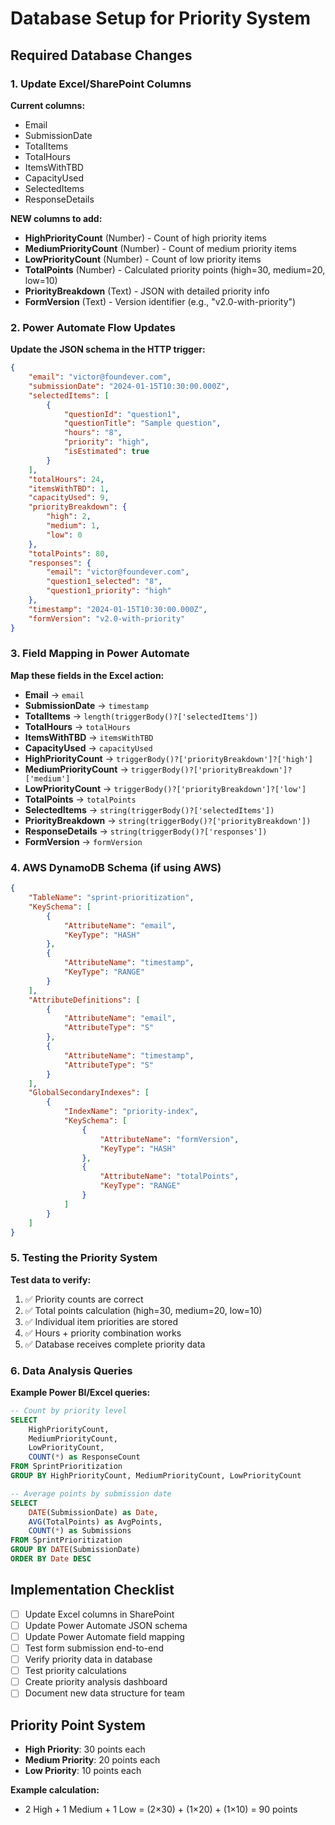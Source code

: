 # Database Setup for Priority System

## Required Database Changes

### 1. Update Excel/SharePoint Columns

**Current columns:**
- Email
- SubmissionDate
- TotalItems
- TotalHours
- ItemsWithTBD
- CapacityUsed
- SelectedItems
- ResponseDetails

**NEW columns to add:**
- **HighPriorityCount** (Number) - Count of high priority items
- **MediumPriorityCount** (Number) - Count of medium priority items  
- **LowPriorityCount** (Number) - Count of low priority items
- **TotalPoints** (Number) - Calculated priority points (high=30, medium=20, low=10)
- **PriorityBreakdown** (Text) - JSON with detailed priority info
- **FormVersion** (Text) - Version identifier (e.g., "v2.0-with-priority")

### 2. Power Automate Flow Updates

**Update the JSON schema in the HTTP trigger:**

```json
{
    "email": "victor@foundever.com",
    "submissionDate": "2024-01-15T10:30:00.000Z",
    "selectedItems": [
        {
            "questionId": "question1",
            "questionTitle": "Sample question",
            "hours": "8",
            "priority": "high",
            "isEstimated": true
        }
    ],
    "totalHours": 24,
    "itemsWithTBD": 1,
    "capacityUsed": 9,
    "priorityBreakdown": {
        "high": 2,
        "medium": 1, 
        "low": 0
    },
    "totalPoints": 80,
    "responses": {
        "email": "victor@foundever.com",
        "question1_selected": "8",
        "question1_priority": "high"
    },
    "timestamp": "2024-01-15T10:30:00.000Z",
    "formVersion": "v2.0-with-priority"
}
```

### 3. Field Mapping in Power Automate

**Map these fields in the Excel action:**

- **Email** → `email`
- **SubmissionDate** → `timestamp`
- **TotalItems** → `length(triggerBody()?['selectedItems'])`
- **TotalHours** → `totalHours`
- **ItemsWithTBD** → `itemsWithTBD`
- **CapacityUsed** → `capacityUsed`
- **HighPriorityCount** → `triggerBody()?['priorityBreakdown']?['high']`
- **MediumPriorityCount** → `triggerBody()?['priorityBreakdown']?['medium']`
- **LowPriorityCount** → `triggerBody()?['priorityBreakdown']?['low']`
- **TotalPoints** → `totalPoints`
- **SelectedItems** → `string(triggerBody()?['selectedItems'])`
- **PriorityBreakdown** → `string(triggerBody()?['priorityBreakdown'])`
- **ResponseDetails** → `string(triggerBody()?['responses'])`
- **FormVersion** → `formVersion`

### 4. AWS DynamoDB Schema (if using AWS)

```json
{
    "TableName": "sprint-prioritization",
    "KeySchema": [
        {
            "AttributeName": "email",
            "KeyType": "HASH"
        },
        {
            "AttributeName": "timestamp",
            "KeyType": "RANGE"
        }
    ],
    "AttributeDefinitions": [
        {
            "AttributeName": "email",
            "AttributeType": "S"
        },
        {
            "AttributeName": "timestamp", 
            "AttributeType": "S"
        }
    ],
    "GlobalSecondaryIndexes": [
        {
            "IndexName": "priority-index",
            "KeySchema": [
                {
                    "AttributeName": "formVersion",
                    "KeyType": "HASH"
                },
                {
                    "AttributeName": "totalPoints",
                    "KeyType": "RANGE"
                }
            ]
        }
    ]
}
```

### 5. Testing the Priority System

**Test data to verify:**
1. ✅ Priority counts are correct
2. ✅ Total points calculation (high=30, medium=20, low=10)
3. ✅ Individual item priorities are stored
4. ✅ Hours + priority combination works
5. ✅ Database receives complete priority data

### 6. Data Analysis Queries

**Example Power BI/Excel queries:**

```sql
-- Count by priority level
SELECT 
    HighPriorityCount,
    MediumPriorityCount, 
    LowPriorityCount,
    COUNT(*) as ResponseCount
FROM SprintPrioritization 
GROUP BY HighPriorityCount, MediumPriorityCount, LowPriorityCount

-- Average points by submission date
SELECT 
    DATE(SubmissionDate) as Date,
    AVG(TotalPoints) as AvgPoints,
    COUNT(*) as Submissions
FROM SprintPrioritization
GROUP BY DATE(SubmissionDate)
ORDER BY Date DESC
```

## Implementation Checklist

- [ ] Update Excel columns in SharePoint
- [ ] Update Power Automate JSON schema
- [ ] Update Power Automate field mapping
- [ ] Test form submission end-to-end
- [ ] Verify priority data in database
- [ ] Test priority calculations
- [ ] Create priority analysis dashboard
- [ ] Document new data structure for team

## Priority Point System

- **High Priority**: 30 points each
- **Medium Priority**: 20 points each  
- **Low Priority**: 10 points each

**Example calculation:**
- 2 High + 1 Medium + 1 Low = (2×30) + (1×20) + (1×10) = 90 points
